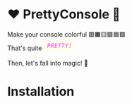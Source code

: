 # ❤️ PrettyConsole 🌈
Make your console colorful 🟥🟧🟨🟩🟦🟪\
That's quite ![PRETTY!.png](Document%2FPRETTY%21.png)
\
\
Then, let's fall into magic! 🌠

# Installation